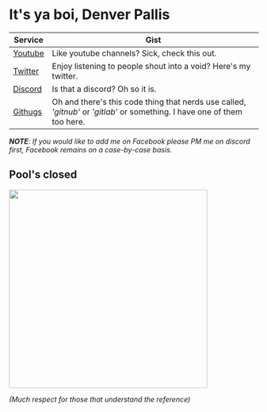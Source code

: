 # It's ya boi, Denver Pallis
| Service                                      | Gist                                                            |
|----------------------------------------------|-----------------------------------------------------------------|
| [Youtube](https://youtube.com/c/DrTexx)      | Like youtube channels? Sick, check this out.                    |
| [Twitter](https://twitter.com/DrTexx)        | Enjoy listening to people shout into a void? Here's my twitter. |
| [Discord](https://discord.gg/dsHbTWT)        | Is that a discord? Oh so it is.                                 |
| [Githugs](https://github.com/DrTexxOfficial) | Oh and there's this code thing that nerds use called, *'gitnub'* or *'gitlab'* or something. I have one of them too here. |

***NOTE***: *If you would like to add me on Facebook please PM me on discord first, Facebook remains on a case-by-case basis.*

## Pool's closed

<img src="https://i.imgur.com/GvCly1M.png" width="400">

*(Much respect for those that understand the reference)*
